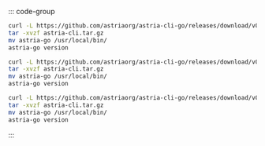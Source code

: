 <!-- markdownlint-disable MD041 MD013 -->

::: code-group

```bash [ARM Mac]
curl -L https://github.com/astriaorg/astria-cli-go/releases/download/v0.15.0/astria-go-v0.15.0-darwin-arm64.tar.gz > astria-cli.tar.gz
tar -xvzf astria-cli.tar.gz
mv astria-go /usr/local/bin/
astria-go version
```

```bash [X86_64 Mac]
curl -L https://github.com/astriaorg/astria-cli-go/releases/download/v0.15.0/astria-go-v0.15.0-darwin-amd64.tar.gz > astria-cli.tar.gz
tar -xvzf astria-cli.tar.gz
mv astria-go /usr/local/bin/
astria-go version
```

```bash [x86_64 Linux]
curl -L https://github.com/astriaorg/astria-cli-go/releases/download/v0.15.0/astria-go-v0.15.0-linux-amd64.tar.gz > astria-cli.tar.gz
tar -xvzf astria-cli.tar.gz
mv astria-go /usr/local/bin/
astria-go version
```

:::

<!-- <Tabs>
  <TabItem value="ARM Mac" label="ARM Mac" default> </TabItem>
  <TabItem value="X86_64 Mac" label="X86_64 Mac"> </TabItem>
  <TabItem value="x86_64 Linux" label="x86_64 Linux"> </TabItem>
</Tabs> -->
